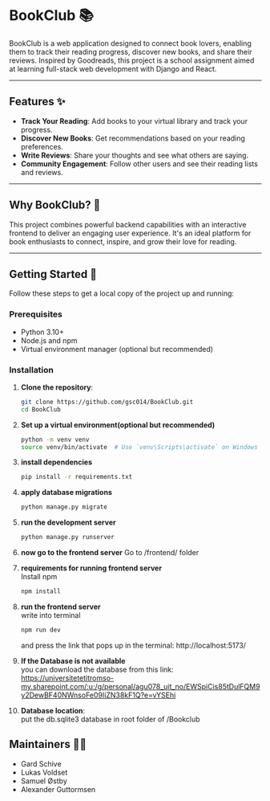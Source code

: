 # BookClub 📚

BookClub is a web application designed to connect book lovers, enabling them to track their reading progress, discover new books, and share their reviews. Inspired by Goodreads, this project is a school assignment aimed at learning full-stack web development with Django and React.

---

## Features ✨

- **Track Your Reading**: Add books to your virtual library and track your progress.
- **Discover New Books**: Get recommendations based on your reading preferences.
- **Write Reviews**: Share your thoughts and see what others are saying.
- **Community Engagement**: Follow other users and see their reading lists and reviews.

---

## Why BookClub? 🤔

This project combines powerful backend capabilities with an interactive frontend to deliver an engaging user experience. It's an ideal platform for book enthusiasts to connect, inspire, and grow their love for reading.

---

## Getting Started 🚀

Follow these steps to get a local copy of the project up and running:

### Prerequisites
- Python 3.10+
- Node.js and npm
- Virtual environment manager (optional but recommended)

### Installation


1. **Clone the repository**:
   ```bash
   git clone https://github.com/gsc014/BookClub.git
   cd BookClub

2. **Set up a virtual environment(optional but recommended)**
    ```bash
    python -m venv venv
    source venv/bin/activate  # Use `venv\Scripts\activate` on Windows

3. **install dependencies**
    ```bash
    pip install -r requirements.txt

4. **apply database migrations**
    ```bash
    python manage.py migrate

5. **run the development server** 
    ```bash
    python manage.py runserver

6. **now go to the frontend server**
    Go to /frontend/ folder

7. **requirements for running frontend server**
    <br>Install npm
    ```bash
    npm install
    
8. **run the frontend server**
    <br>write into terminal
    ```bash
    npm run dev
    ```
    and press the link that pops up in the terminal:
    http://localhost:5173/

9. **If the Database is not available**
    <br>you can download the database
    from this link:
    https://universitetetitromso-my.sharepoint.com/:u:/g/personal/agu078_uit_no/EWSpiCis85tDulFQM9y2DewBF40NWnsoFe09IiZN38kF1Q?e=vYSEhi

10. **Database location**:
    <br>put the db.sqlite3 database in root folder of /Bookclub
    
## Maintainers 👨‍💻
* Gard Schive
* Lukas Voldset
* Samuel Østby
* Alexander Guttormsen
